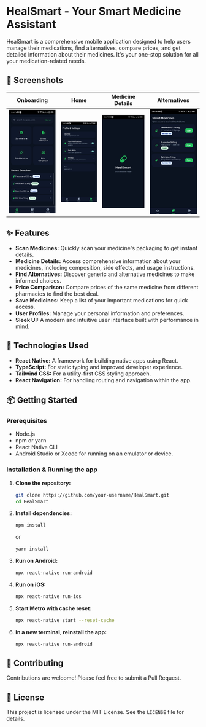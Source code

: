 # HealSmart - Your Smart Medicine Assistant

HealSmart is a comprehensive mobile application designed to help users manage their medications, find alternatives, compare prices, and get detailed information about their medicines. It's your one-stop solution for all your medication-related needs.

## 📸 Screenshots

| Onboarding | Home | Medicine Details | Alternatives |
|---|---|---|---|
| <img src="assets/images/onboarding.jpg" width="200"> | <img src="assets/images/home.jpg" width="200"> | <img src="assets/images/medicine-details.jpg" width="200"> | <img src="assets/images/alternatives.jpg" width="200"> |

## ✨ Features

- **Scan Medicines:** Quickly scan your medicine's packaging to get instant details.
- **Medicine Details:** Access comprehensive information about your medicines, including composition, side effects, and usage instructions.
- **Find Alternatives:** Discover generic and alternative medicines to make informed choices.
- **Price Comparison:** Compare prices of the same medicine from different pharmacies to find the best deal.
- **Save Medicines:** Keep a list of your important medications for quick access.
- **User Profiles:** Manage your personal information and preferences.
- **Sleek UI:** A modern and intuitive user interface built with performance in mind.

## 🚀 Technologies Used

- **React Native:** A framework for building native apps using React.
- **TypeScript:** For static typing and improved developer experience.
- **Tailwind CSS:** For a utility-first CSS styling approach.
- **React Navigation:** For handling routing and navigation within the app.

## 📦 Getting Started

### Prerequisites

- Node.js
- npm or yarn
- React Native CLI
- Android Studio or Xcode for running on an emulator or device.

### Installation & Running the app

1. **Clone the repository:**
   ```bash
   git clone https://github.com/your-username/HealSmart.git
   cd HealSmart
   ```

2. **Install dependencies:**
   ```bash
   npm install
   ```
   or
   ```bash
   yarn install
   ```

3. **Run on Android:**
   ```bash
   npx react-native run-android
   ```

4. **Run on iOS:**
   ```bash
   npx react-native run-ios
   ```

5. **Start Metro with cache reset:**
   ```bash
   npx react-native start --reset-cache
   ```

6. **In a new terminal, reinstall the app:**
   ```bash
   npx react-native run-android
   ```

## 🤝 Contributing

Contributions are welcome! Please feel free to submit a Pull Request.

## 📝 License

This project is licensed under the MIT License. See the `LICENSE` file for details.